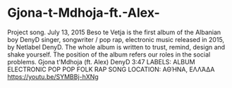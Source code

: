 # Gjona-t-Mdhoja-ft.-Alex-
Project song.
July 13, 2015
Beso te Vetja is the first album of the Albanian boy DenyD  singer, songwriter / pop rap, electronic music released in 2015, by Netlabel DenyD. The whole album is written to trust, remind, design and shake yourself. The position of the album refers our roles in the social problems. 
  Gjona t'Mdhoja (ft. Alex)                       DenyD                        3:47
LABELS: ALBUM ELECTRONIC POP POP FOLK RAP SONG
LOCATION: ΑΘΉΝΑ, ΕΛΛΆΔΑ
https://youtu.be/SYMBBj-hXNg
